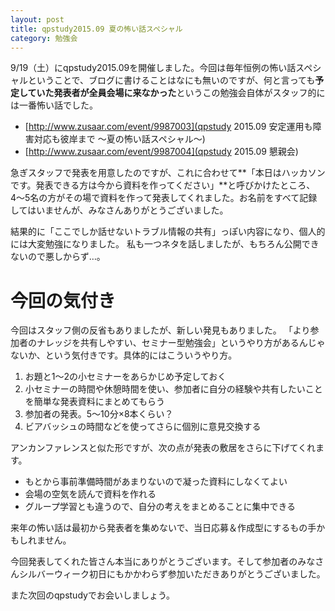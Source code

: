 ```yaml
---
layout: post
title: qpstudy2015.09 夏の怖い話スペシャル
category: 勉強会
---
```


9/19（土）にqpstudy2015.09を開催しました。今回は毎年恒例の怖い話スペシャルということで、ブログに書けることはなにも無いのですが、何と言っても**予定していた発表者が全員会場に来なかった**というこの勉強会自体がスタッフ的には一番怖い話でした。

* [http://www.zusaar.com/event/9987003](qpstudy 2015.09 安定運用も障害対応も彼岸まで 〜夏の怖い話スペシャル〜)
* [http://www.zusaar.com/event/9987004](qpstudy 2015.09 懇親会)


急ぎスタッフで発表を用意したのですが、これに合わせて**「本日はハッカソンです。発表できる方は今から資料を作ってください」**と呼びかけたところ、4〜5名の方がその場で資料を作って発表してくれました。お名前をすべて記録してはいませんが、みなさんありがとうございました。

結果的に「ここでしか話せないトラブル情報の共有」っぽい内容になり、個人的には大変勉強になりました。 私も一つネタを話しましたが、もちろん公開できないので悪しからず…。

# 今回の気付き

今回はスタッフ側の反省もありましたが、新しい発見もありました。 「より参加者のナレッジを共有しやすい、セミナー型勉強会」というやり方があるんじゃないか、という気付きです。具体的にはこういうやり方。

1. お題と1〜2の小セミナーをあらかじめ予定しておく
2. 小セミナーの時間や休憩時間を使い、参加者に自分の経験や共有したいことを簡単な発表資料にまとめてもらう
3. 参加者の発表。5〜10分×8本くらい？
4. ビアバッシュの時間などを使ってさらに個別に意見交換する

アンカンファレンスと似た形ですが、次の点が発表の敷居をさらに下げてくれます。

* もとから事前準備時間があまりないので凝った資料にしなくてよい
* 会場の空気を読んで資料を作れる
* グループ学習とも違うので、自分の考えをまとめることに集中できる

来年の怖い話は最初から発表者を集めないで、当日応募＆作成型にするもの手かもしれません。

今回発表してくれた皆さん本当にありがとうございます。そして参加者のみなさんシルバーウィーク初日にもかかわらず参加いただきありがとうございました。

また次回のqpstudyでお会いしましょう。 
